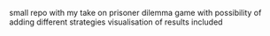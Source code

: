 small repo with my take on prisoner dilemma game with possibility of adding different strategies
visualisation of results included